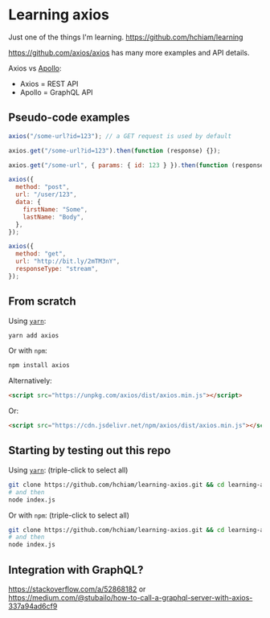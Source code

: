 # Learning axios

Just one of the things I'm learning. <https://github.com/hchiam/learning>

<https://github.com/axios/axios> has many more examples and API details.

Axios vs [Apollo](https://github.com/hchiam/learning-react-apollo):

- Axios = REST API
- Apollo = GraphQL API

## Pseudo-code examples

```js
axios("/some-url?id=123"); // a GET request is used by default

axios.get("/some-url?id=123").then(function (response) {});

axios.get("/some-url", { params: { id: 123 } }).then(function (response) {});

axios({
  method: "post",
  url: "/user/123",
  data: {
    firstName: "Some",
    lastName: "Body",
  },
});

axios({
  method: "get",
  url: "http://bit.ly/2mTM3nY",
  responseType: "stream",
});
```

## From scratch

Using [`yarn`](https://github.com/hchiam/learning-yarn):

```bash
yarn add axios
```

Or with `npm`:

```bash
npm install axios
```

Alternatively:

```html
<script src="https://unpkg.com/axios/dist/axios.min.js"></script>
```

Or:

```html
<script src="https://cdn.jsdelivr.net/npm/axios/dist/axios.min.js"></script>
```

## Starting by testing out this repo

Using [`yarn`](https://github.com/hchiam/learning-yarn): (triple-click to select all)

```bash
git clone https://github.com/hchiam/learning-axios.git && cd learning-axios && yarn;
# and then
node index.js
```

Or with `npm`: (triple-click to select all)

```bash
git clone https://github.com/hchiam/learning-axios.git && cd learning-axios && npm install;
# and then
node index.js
```

## Integration with GraphQL?

<https://stackoverflow.com/a/52868182> or <https://medium.com/@stubailo/how-to-call-a-graphql-server-with-axios-337a94ad6cf9>
